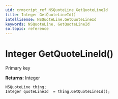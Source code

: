 ```yaml
---
uid: crmscript_ref_NSQuoteLine_GetQuoteLineId
title: Integer GetQuoteLineId()
intellisense: NSQuoteLine.GetQuoteLineId
keywords: NSQuoteLine, GetQuoteLineId
so.topic: reference
---
```


# Integer GetQuoteLineId()

Primary key

**Returns:** Integer

```crmscript
NSQuoteLine thing;
Integer quoteLineId  = thing.GetQuoteLineId();
```

